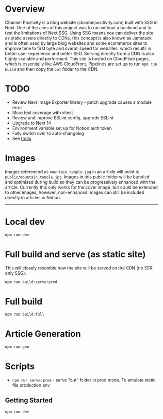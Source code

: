 # Overview

Channel Positivity is a blog website (channelpositivity.com) built with SSG in Next. One of the aims of this project was to run without a backend and to test the limitations of Next SSG. Using SSG means you can deliver the site as static assets directly to CDNs, this concept is also known as Jamstack and is often used by large blog websites and some ecommerce sites to improve time to first byte and overall speed for websites, which results in better user experience and better SEO. Serving directly from a CDN is also highly scalable and performant. This site is hosted on CloudFlare pages, which is essentially like AWS CloudFront. Pipelines are set up to run `npm run build` and then copy the `out` folder to the CDN.

# TODO

- Review Next Image Exporter library - patch upgrade causes a module error
- More test coverage with vitest
- Review and improve ESLint config, upgrade ESLint
- Upgrade to Next 14
- Environment variable set up for Notion auth token
- Fully switch over to auto-changelog
- See [trello](https://trello.com/b/Mwr0nSgP/channel-positivity-kanban)

# Images

Images referenced as `mountain_temple.jpg` in an article will point to `public/mountain_temple.jpg`. Images in this public folder will be bundled and optimised during build so they can be progressively enhanced with the article. Currently this only works for the cover image, but could be extended to other images, however, non-enhanced images can still be included directly in articles in Notion.

---

# Local dev

```bash
npm run dev
```

# Full build and serve (as static site)

This will closely resemble how the site will be served on the CDN (no SSR, only SSG).

```bash
npm run build:serve:prod
```

# Full build

```bash
npm run build:full
```

# Article Generation

```bash
npm run gen
```

# Scripts

- `npm run serve:prod` - serve "out" folder in prod mode. To emulate static file production env

## Getting Started

```bash
npm run dev
```
